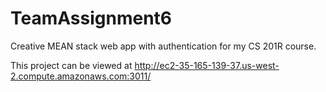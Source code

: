# TeamAssignment6

Creative MEAN stack web app with authentication for my CS 201R course.

This project can be viewed at http://ec2-35-165-139-37.us-west-2.compute.amazonaws.com:3011/
